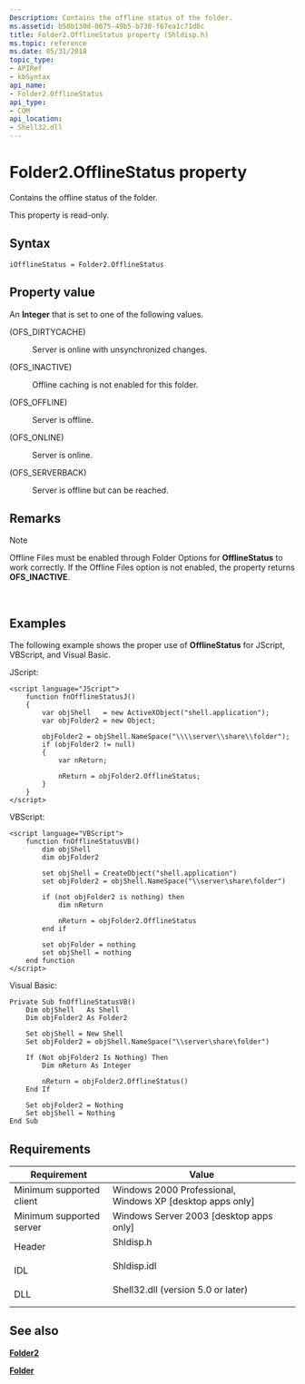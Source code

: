 ```yaml
---
Description: Contains the offline status of the folder.
ms.assetid: b50b130d-0675-49b5-b730-f67ea1c71d8c
title: Folder2.OfflineStatus property (Shldisp.h)
ms.topic: reference
ms.date: 05/31/2018
topic_type: 
- APIRef
- kbSyntax
api_name: 
- Folder2.OfflineStatus
api_type: 
- COM
api_location: 
- Shell32.dll
---
```


# Folder2.OfflineStatus property

Contains the offline status of the folder.

This property is read-only.

## Syntax


```JScript
iOfflineStatus = Folder2.OfflineStatus
```



## Property value

An **Integer** that is set to one of the following values.

<dt>



 (OFS\_DIRTYCACHE)


</dt> <dd>

Server is online with unsynchronized changes.

</dd> <dt>



 (OFS\_INACTIVE)


</dt> <dd>

Offline caching is not enabled for this folder.

</dd> <dt>



 (OFS\_OFFLINE)


</dt> <dd>

Server is offline.

</dd> <dt>



 (OFS\_ONLINE)


</dt> <dd>

Server is online.

</dd> <dt>



 (OFS\_SERVERBACK)


</dt> <dd>

Server is offline but can be reached.

</dd> </dl>

## Remarks

> [!Note]  
> Offline Files must be enabled through Folder Options for **OfflineStatus** to work correctly. If the Offline Files option is not enabled, the property returns **OFS\_INACTIVE**.

 

## Examples

The following example shows the proper use of **OfflineStatus** for JScript, VBScript, and Visual Basic.

JScript:


```JScript
<script language="JScript">
    function fnOfflineStatusJ()
    {
        var objShell   = new ActiveXObject("shell.application");
        var objFolder2 = new Object;
        
        objFolder2 = objShell.NameSpace("\\\\server\\share\\folder");
        if (objFolder2 != null)
        {
            var nReturn;

            nReturn = objFolder2.OfflineStatus;
        }
    }
</script>
```



VBScript:


```VB
<script language="VBScript">
    function fnOfflineStatusVB()
        dim objShell
        dim objFolder2
       
        set objShell = CreateObject("shell.application")
        set objFolder2 = objShell.NameSpace("\\server\share\folder")

        if (not objFolder2 is nothing) then
            dim nReturn

            nReturn = objFolder2.OfflineStatus
        end if

        set objFolder = nothing
        set objShell = nothing
    end function
</script>
```



Visual Basic:


```VB
Private Sub fnOfflineStatusVB()
    Dim objShell   As Shell
    Dim objFolder2 As Folder2
    
    Set objShell = New Shell
    Set objFolder2 = objShell.NameSpace("\\server\share\folder")

    If (Not objFolder2 Is Nothing) Then
        Dim nReturn As Integer
        
        nReturn = objFolder2.OfflineStatus()
    End If

    Set objFolder2 = Nothing
    Set objShell = Nothing
End Sub
```



## Requirements



| Requirement | Value |
|-------------------------------------|---------------------------------------------------------------------------------------------------------------|
| Minimum supported client<br/> | Windows 2000 Professional, Windows XP \[desktop apps only\]<br/>                                        |
| Minimum supported server<br/> | Windows Server 2003 \[desktop apps only\]<br/>                                                          |
| Header<br/>                   | <dl> <dt>Shldisp.h</dt> </dl>                          |
| IDL<br/>                      | <dl> <dt>Shldisp.idl</dt> </dl>                        |
| DLL<br/>                      | <dl> <dt>Shell32.dll (version 5.0 or later)</dt> </dl> |



## See also

<dl> <dt>

[**Folder2**](folder2-object.md)
</dt> <dt>

[**Folder**](folder.md)
</dt> </dl>

 

 




